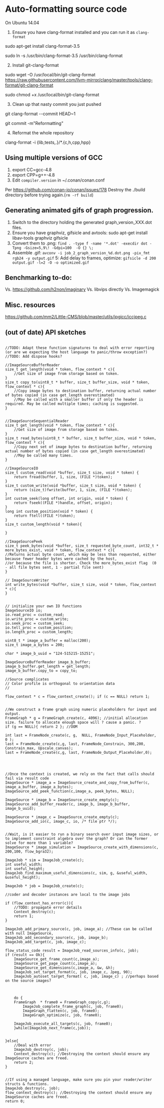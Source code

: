 

# Auto-formatting source code

On Ubuntu 14.04

1. Ensure you have clang-format installed and you can run it as `clang-format`

sudo apt-get install clang-format-3.5

sudo ln -s /usr/bin/clang-format-3.5 /usr/bin/clang-format


2. Install git-clang-format

sudo wget -O /usr/local/bin/git-clang-format https://raw.githubusercontent.com/llvm-mirror/clang/master/tools/clang-format/git-clang-format

sudo chmod +x /usr/local/bin/git-clang-format


3. Clean up that nasty commit you just pushed

git clang-format --commit HEAD~1

git commit -m"Reformatting"

4. Reformat the whole repository

clang-format -i {lib,tests,.}/*.{c,h,cpp,hpp}

## Using multiple versions of GCC

1. export CC=gcc-4.8
2. export CPP=g++-4.8
3. Edit `compiler.version` in ~/.conan/conan.conf 

Per https://github.com/conan-io/conan/issues/178
Destroy the ./build directory before trying again.(`rm -rf build`)


## Generating animated gifs of graph progression.

1. Switch to the directory holding the generated graph_version_XXX.dot files.
2. Ensure you have graphviz, gifsicle and avtools:  sudo apt-get install libav-tools graphviz gifsicle
3. Convert them to .png: `find . -type f -name '*.dot' -execdir dot -Tpng -Gsize=5,9\! -Gdpi=100  -O {} \;`
4. Assemble .gif: `avconv -i job_2_graph_version_%d.dot.png -pix_fmt rgb24 -y output.gif`
5: Add delay to frames, optimize: `gifsicle -d 200 output.gif -l=2 -O -o optimized.gif`



## Benchmarking to-do:

Vs. https://github.com/h2non/imaginary
Vs. libvips directly
Vs. Imagemagick


## Misc. resources

https://github.com/mm2/Little-CMS/blob/master/utils/jpgicc/iccjpeg.c



## (out of date) API sketches

```

//TODO: Adapt these function signatures to deal with error reporting (or are we expecting the host language to panic/throw exception?)
//TODO: Add dispose hooks?

//ImageSourceBufferReader
size_t get_length(void * token, flow_context * c){
    //Get size of image from storage based on token.
}
size_t copy_to(uint8_t * buffer, size_t buffer_size, void * token, flow_context * c){
    //Copy image bytes to destination buffer, returning actual number of bytes copied (in case get_length overestimated)
    //May be called with a smaller buffer if only the header is required. May be called multiple times; caching is suggested.
}


//ImageSourceSequentialReader
size_t get_length(void * token, flow_context * c){
    //Get size of image from storage based on token.
}
size_t read_bytes(uint8_t * buffer, size_t buffer_size, void * token, flow_context * c){
    //Copy next set of image bytes to destination buffer, returning actual number of bytes copied (in case get_length overestimated)
    //May be called many times.
}

//ImageSourceIO
size_t custom_read(void *buffer, size_t size, void * token) {
    return fread(buffer, 1, size, (FILE *)token);
}
size_t custom_write(void *buffer, size_t size, void * token) {
    return (size_t)fwrite(buffer, 1, size, (FILE *)token);
}
int custom_seek(long offset, int origin, void * token) {
    return fseek((FILE *)handle, offset, origin);
}
long int custom_position(void * token) {
    return ftell((FILE *)token);
}
size_t custom_length(void * token){

}

//ImageSourcePeek
size_t peek_bytes(void *buffer, size_t requested_byte_count, int32_t * more_bytes_exist, void * token, flow_context * c){
//Returns actual byte count, which may be less than requested, either because fewer header bytes were cached by the host,
//or because the file is shorter. Check the more_bytes_exist flag  (0 - all file bytes sent, 1 - partial file sent)
}

// ImageSourceWriter
int write_bytes(void *buffer, size_t size, void * token, flow_context * c){
}


// initialize your own IO functions
ImageSourceIO io;
io.read_proc = custom_read;
io.write_proc = custom_write;
io.seek_proc = custom_seek;
io.tell_proc = custom_position;
io.length_proc = custom_length;

uint8_t * image_a_buffer = malloc(200);
size_t image_a_bytes = 200;

char * image_b_uuid = "124-515215-15251";

ImageSourceBufferReader image_b_buffer;
image_b_buffer.get_length = get_length;
image_b_buffer.copy_to = copy_to;

//Source complicates
// Color profile is orthogonal to orientation data
//

flow_context * c = flow_context_create(); if (c == NULL) return 1;


//We construct a frame graph using numeric placeholders for input and output. 
FrameGraph * g = FrameGraph_create(c, 4096); //initial allocation size. failure to allocate enough space will ? cause a panic. ?
if (g == NULL){ return 2 }; //OOM 

int last = FrameNode_create(c, g,  NULL, FrameNode_Input_Placeholder, 0 );
last = FrameNode_create(c,g, last, FrameNode_Constrain, 300,200, Constrain_max, Upscale_canvas);
last = FrameNode_create(c,g, last, FrameNode_Output_Placeholder,0);




//Once the context is created, we rely on the fact that calls should fail via result code
ImageSource * image_a = ImageSource_create_and_copy_from_buffer(c, image_a_buffer, image_a_bytes); 
ImageSource_add_peek_function(c,image_a, peek_bytes, NULL);

ImageSource * image_b = ImageSource_create_empty(c); 
ImageSource_add_buffer_reader(c, image_b, image_b_buffer, image_b_uuid);

ImageSource * image_c = ImageSource_create_empty(c);
ImageSource_add_io(c, image_c, io, /* file ptr */);


//Wait, is it easier to run a binary search over input image sizes, or to implement constraint algebra over the graph? Or can the former solve for more than 1 variable?
ImageSource * image_simulation = ImageSource_create_with_dimensions(c, 200,100, flow_bgra32);

ImageJob * sim = ImageJob_create(c);
int useful_width;
int useful_height;
ImageJob_find_maximum_useful_dimensions(c, sim, g, &useful_width, &useful_height); 

ImageJob * job = ImageJob_create(c);

//coder and decoder instances are local to the image jobs

if (flow_context_has_error(c)){
    //TODO: propagate error details
    Context_destroy(c);
    return 1;
}

ImageJob_add_primary_source(c, job, image_a); //These can be called with null ImageSource, 
ImageJob_add_secondary_source(c, job, image_b);
ImageJob_add_target(c, job, image_c);

flow_status_code result = ImageJob_read_sources_info(c, job);
if (result == Ok){
    ImageSource_get_frame_count(c,image_a);
    ImageSource_get_page_count(c,image_a);
    ImageSource_get_dimensions(c,image_a, &w, &h);
    ImageJob_set_target_format(c, job, image_c, Jpeg, 90);
    ImageJob_autoset_target_format( c, job, image_c) ; //perhaps based on the source images?
    
    
    
    do {
    FrameGraph  * frame0 = FrameGraph_copy(c,g);
        ImageJob_complete_frame_graph(c, job, frame0);
        ImageGraph_flatten(c, job, frame0);
        ImageGraph_optimize(c, job, frame0);
        
    ImageJob_execute_all_targets(c, job, frame0);
    }while(ImageJob_next_frame(c,job));
    
        
}else{
    //Deal with error
    ImageJob_destroy(c, job);
    Context_destroy(c); //Destroying the context should ensure any ImageSource caches are freed. 
    return 2;
}
 

//If using a managed language, make sure you pin your reader/writer structs & functions.
ImageJob_destroy(c, job);
flow_context_destroy(c); //Destroying the context should ensure any ImageSource caches are freed. 
return 0;

```



